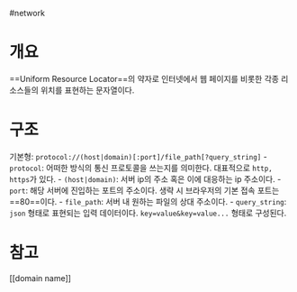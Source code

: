 #network 

# 개요
==Uniform Resource Locator==의 약자로 인터넷에서 웹 페이지를 비롯한 각종 리소스들의 위치를 표현하는 문자열이다.

# 구조
기본형: `protocol://(host|domain)[:port]/file_path[?query_string]`
	- `protocol`: 어떠한 방식의 통신 프로토콜을 쓰는지를 의미한다. 대표적으로 `http, https`가 있다.
	- `(host|domain)`: 서버 ip의 주소 혹은 이에 대응하는 ip 주소이다.
	- `port`: 해당 서버에 진입하는 포트의 주소이다. 생략 시 브라우저의 기본 접속 포트는 ==80==이다.
	- `file_path`: 서버 내 원하는 파일의 상대 주소이다.
	- `query_string`: `json` 형태로 표현되는 입력 데이터이다. `key=value&key=value...` 형태로 구성된다.

# 참고
[[domain name]]

